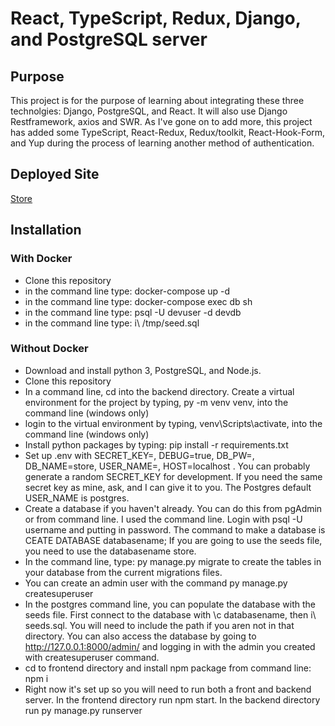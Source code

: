 # React, TypeScript, Redux, Django, and PostgreSQL server

## Purpose
This project is for the purpose of learning about integrating these three technolgies: Django, PostgreSQL, and React.  It will also use Django Restframework, axios and SWR.  As I've gone on to add more, this project has added some TypeScript, React-Redux, Redux/toolkit, React-Hook-Form, and Yup during the process of learning another method of authentication.

## Deployed Site

[Store](ec2-52-91-48-17.compute-1.amazonaws.com)

## Installation

### With Docker

* Clone this repository
* in the command line type: docker-compose up -d
* in the command line type: docker-compose exec db sh
* in the command line type: psql -U devuser -d devdb
* in the command line type: i\ /tmp/seed.sql

### Without Docker

* Download and install python 3, PostgreSQL, and Node.js.
* Clone this repository
* In a command line, cd into the backend directory.  Create a virtual environment for the project by typing, py -m venv venv, into the command line (windows only)
* login to the virtual environment by typing, venv\Scripts\activate, into the command line (windows only)
* Install python packages by typing: pip install -r requirements.txt
* Set up .env with SECRET_KEY=, DEBUG=true, DB_PW=, DB_NAME=store, USER_NAME=, HOST=localhost . You can probably generate a random SECRET_KEY for development.  If you need the same secret key as mine, ask, and I can give it to you.  The Postgres default USER_NAME is postgres.
* Create a database if you haven't already.  You can do this from pgAdmin or from command line.  I used the command line.  Login with psql -U username and putting in password.  The command to make a database is CEATE DATABASE databasename;  If you are going to use the seeds file, you need to use the databasename store.
* In the command line, type: py manage.py migrate to create the tables in your database from the current migrations files.
* You can create an admin user with the command py manage.py createsuperuser
* In the postgres command line, you can populate the database with the seeds file.  First connect to the database with \c databasename, then i\ seeds.sql.  You will need to include the path if you aren not in that directory. You can also access the database by going to http://127.0.0.1:8000/admin/ and logging in with the admin you created with createsuperuser command.
* cd to frontend directory and install npm package from command line: npm i
* Right now it's set up so you will need to run both a front and backend server.  In the frontend directory run npm start.  In the backend directory run py manage.py runserver